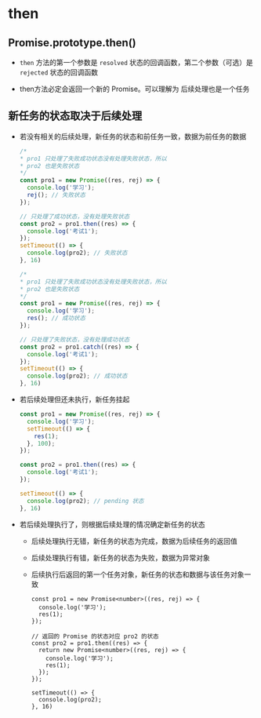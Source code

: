 # then

## Promise.prototype.then()

  - `then` 方法的第一个参数是 `resolved` 状态的回调函数，第二个参数（可选）是 `rejected` 状态的回调函数

  - then方法必定会返回一个新的 Promise。可以理解为 后续处理也是一个任务

## 新任务的状态取决于后续处理

  - 若没有相关的后续处理，新任务的状态和前任务一致，数据为前任务的数据

    ```js
    /*
    * pro1 只处理了失败成功状态没有处理失败状态，所以
    * pro2 也是失败状态
    */
    const pro1 = new Promise((res, rej) => {
      console.log('学习');
      rej(); // 失败状态
    });

    // 只处理了成功状态，没有处理失败状态
    const pro2 = pro1.then((res) => {
      console.log('考试1');
    });
    setTimeout(() => {
      console.log(pro2); // 失败状态
    }, 16)
    ```

    ```js
    /*
    * pro1 只处理了失败成功状态没有处理失败状态，所以
    * pro2 也是失败状态
    */
    const pro1 = new Promise((res, rej) => {
      console.log('学习');
      res(); // 成功状态
    });

    // 只处理了失败状态，没有处理成功状态
    const pro2 = pro1.catch((res) => {
      console.log('考试1');
    });
    setTimeout(() => {
      console.log(pro2); // 成功状态
    }, 16)
    ```

  - 若后续处理但还未执行，新任务挂起

    ```js
    const pro1 = new Promise((res, rej) => {
      console.log('学习');
      setTimeout(() => {
        res(1);
      }, 100);
    });

    const pro2 = pro1.then((res) => {
      console.log('考试1');
    });

    setTimeout(() => {
      console.log(pro2); // pending 状态
    }, 16)
    ```

  - 若后续处理执行了，则根据后续处理的情况确定新任务的状态

      - 后续处理执行无错，新任务的状态为完成，数据为后续任务的返回值

      - 后续处理执行有错，新任务的状态为失败，数据为异常对象

      - 后续执行后返回的第一个任务对象，新任务的状态和数据与该任务对象一致

        ```tsscript
        const pro1 = new Promise<number>((res, rej) => {
          console.log('学习');
          res(1);
        });

        // 返回的 Promise 的状态对应 pro2 的状态
        const pro2 = pro1.then((res) => {
          return new Promise<number>((res, rej) => {
            console.log('学习');
            res(1);
          });
        });

        setTimeout(() => {
          console.log(pro2);
        }, 16)
        ```
